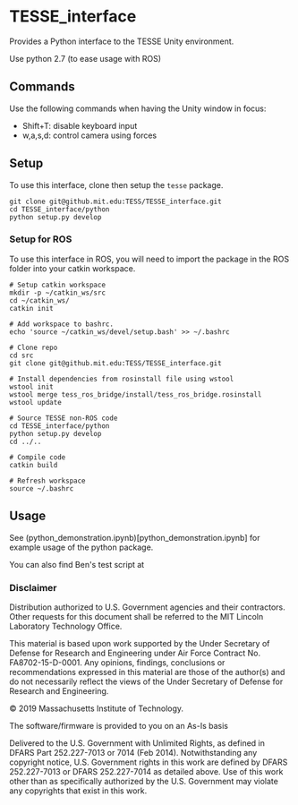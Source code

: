 # TESSE_interface

Provides a Python interface to the TESSE Unity environment.

Use python 2.7 (to ease usage with ROS)

## Commands
Use the following commands when having the Unity window in focus:

- Shift+T: disable keyboard input
- w,a,s,d: control camera using forces

## Setup

To use this interface, clone then setup the `tesse` package.
```
git clone git@github.mit.edu:TESS/TESSE_interface.git
cd TESSE_interface/python
python setup.py develop
```

### Setup for ROS
To use this interface in ROS, you will need to import the package in the ROS folder into your catkin workspace.

```
# Setup catkin workspace
mkdir -p ~/catkin_ws/src
cd ~/catkin_ws/
catkin init

# Add workspace to bashrc.
echo 'source ~/catkin_ws/devel/setup.bash' >> ~/.bashrc

# Clone repo
cd src
git clone git@github.mit.edu:TESS/TESSE_interface.git

# Install dependencies from rosinstall file using wstool
wstool init
wstool merge tess_ros_bridge/install/tess_ros_bridge.rosinstall
wstool update

# Source TESSE non-ROS code
cd TESSE_interface/python
python setup.py develop
cd ../..

# Compile code
catkin build

# Refresh workspace
source ~/.bashrc
```

## Usage

See (python_demonstration.ipynb)[python_demonstration.ipynb] for example usage of the python package.

You can also find Ben's test script at 



### Disclaimer

Distribution authorized to U.S. Government agencies and their contractors. Other requests for this document shall be referred to the MIT Lincoln Laboratory Technology Office.

This material is based upon work supported by the Under Secretary of Defense for Research and Engineering under Air Force Contract No. FA8702-15-D-0001. Any opinions, findings, conclusions or recommendations expressed in this material are those of the author(s) and do not necessarily reflect the views of the Under Secretary of Defense for Research and Engineering.

© 2019 Massachusetts Institute of Technology.

The software/firmware is provided to you on an As-Is basis

Delivered to the U.S. Government with Unlimited Rights, as defined in DFARS Part 252.227-7013 or 7014 (Feb 2014). Notwithstanding any copyright notice, U.S. Government rights in this work are defined by DFARS 252.227-7013 or DFARS 252.227-7014 as detailed above. Use of this work other than as specifically authorized by the U.S. Government may violate any copyrights that exist in this work.

